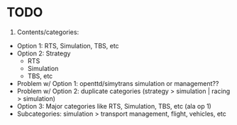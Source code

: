 
# TODO

1. Contents/categories:
  * Option 1: RTS, Simulation, TBS, etc
  * Option 2: Strategy
    * RTS
    * Simulation
    * TBS, etc
   * Problem w/ Option 1: openttd/simytrans simulation or management??
   * Problem w/ Option 2: duplicate categories (strategy > simulation | racing > simulation) 
  * Option 3: Major categories like RTS, Simulation, TBS, etc (ala op 1)
   * Subcategories: simulation > transport management, flight, vehicles, etc
   
   
